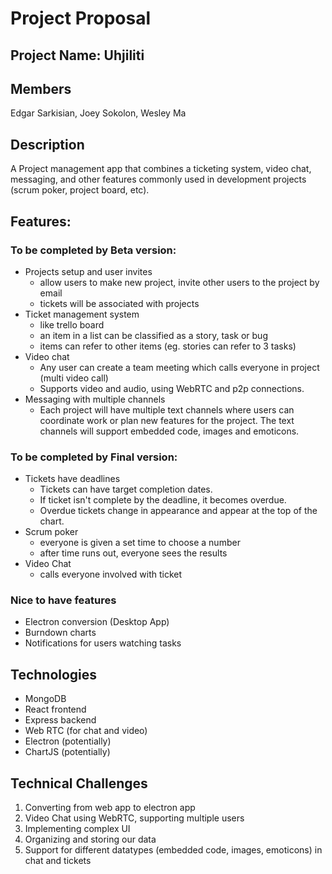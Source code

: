 
# Project Proposal 
## Project Name: Uhjiliti
## Members
Edgar Sarkisian, Joey Sokolon, Wesley Ma
## Description
A Project management app that combines a ticketing system, video chat, messaging, and other features commonly used in development projects (scrum poker, project board, etc).

## Features:
### To be completed by Beta version:
- Projects setup and user invites
    - allow users to make new project, invite other users to the project by email
    - tickets will be associated with projects
- Ticket management system 
    - like trello board
    - an item in a list can be classified as a story, task or bug
    - items can refer to other items (eg. stories can refer to 3 tasks)
- Video chat 
    - Any user can create a team meeting which calls everyone in project (multi video call)
    - Supports video and audio, using WebRTC and p2p connections. 
- Messaging with multiple channels
    - Each project will have multiple text channels where users can coordinate work or plan new features for the project. The text channels will support embedded code, images and emoticons. 
### To be completed by Final version:
- Tickets have deadlines
    - Tickets can have target completion dates.
    - If ticket isn't complete by the deadline, it becomes overdue.
    - Overdue tickets change in appearance and appear at the top of the chart.  
- Scrum poker
    - everyone is given a set time to choose a number
    - after time runs out, everyone sees the results
- Video Chat
    - calls everyone involved with ticket

### Nice to have features
- Electron conversion (Desktop App)
- Burndown charts
- Notifications for users watching tasks

## Technologies
- MongoDB
- React frontend
- Express backend
- Web RTC (for chat and video)
- Electron (potentially)
- ChartJS (potentially)

## Technical Challenges
1. Converting from web app to electron app
2. Video Chat using WebRTC, supporting multiple users
3. Implementing complex UI
4. Organizing and storing our data
5. Support for different datatypes (embedded code, images, emoticons) in chat and tickets
